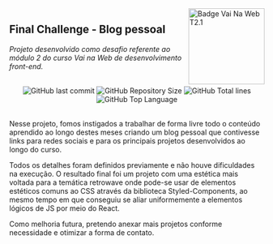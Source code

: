 <img src="https://i.ibb.co/QpLTKSz/badge-M2-T2.png" alt="Badge Vai Na Web T2.1" width="150" align="right">

## Final Challenge - Blog pessoal

<i>Projeto desenvolvido como desafio referente ao módulo 2 do curso Vai na Web de desenvolvimento front-end. </i><br><br>

<div align="center">
    <img alt="GitHub last commit" src="https://img.shields.io/github/last-commit/Henrique-arievilO/Portifolio?color=indigo">
    <img alt="GitHub Repository Size" src="https://img.shields.io/github/repo-size/Henrique-arievilO/Portifolio?color=indigo">
    <img alt="GitHub Total lines" src="https://img.shields.io/tokei/lines/github/Henrique-arievilO/Portifolio?color=indigo">
    <img alt="GitHub Top Language" src="https://img.shields.io/github/languages/top/Henrique-arievilO/Portifolio?color=indigo">

</div><br>

Nesse projeto, fomos instigados a trabalhar de forma livre todo o conteúdo aprendido ao longo destes meses criando um blog pessoal que contivesse links para redes sociais e para os principais projetos desenvolvidos ao longo do curso.

Todos os detalhes foram definidos previamente e não houve dificuldades na execução. O resultado final foi um projeto com uma estética mais voltada para a temática retrowave onde pode-se usar de elementos estéticos comuns ao CSS através da biblioteca Styled-Components, ao mesmo tempo em que conseguiu se aliar uniformemente a elementos lógicos de JS por meio do React.

Como melhoria futura, pretendo anexar mais projetos conforme necessidade e otimizar a forma de contato.
